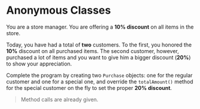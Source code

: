 # Anonymous Classes

You are a store manager. You are offering a **10% discount** on all items in the store. 

Today, you have had a total of **two** customers. To the first, you honored the **10%** discount on all purchased items. The second customer, however, purchased a lot of items and you want to give him a bigger discount (**20%**) to show your appreciation.

Complete the program by creating two `Purchase` objects: one for the regular customer and one for a special one, and override the `totalAmount()` method for the special customer on the fly to set the proper **20% discount**.

>Method calls are already given.

